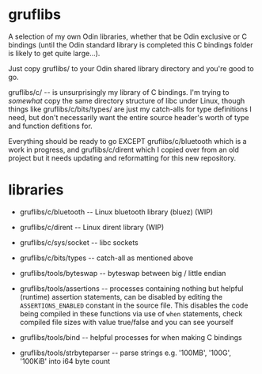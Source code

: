 # gruflibs

A selection of my own Odin libraries, whether that be Odin exclusive or C bindings (until the Odin
standard library is completed this C bindings folder is likely to get quite large...).

Just copy gruflibs/ to your Odin shared library directory and you're good to go.

gruflibs/c/ -- is unsurprisingly my library of C bindings. I'm trying to *somewhat* copy the same
directory structure of libc under Linux, though things like gruflibs/c/bits/types/ are just my catch-alls
for type definitions I need, but don't necessarily want the entire source header's worth of type and function
defitions for.

Everything should be ready to go EXCEPT gruflibs/c/bluetooth which is a work in progress, and gruflibs/c/dirent
which I copied over from an old project but it needs updating and reformatting for this new repository.

# libraries

- gruflibs/c/bluetooth -- Linux bluetooth library (bluez) (WIP)

- gruflibs/c/dirent -- Linux dirent library (WIP)

- gruflibs/c/sys/socket -- libc sockets

- gruflibs/c/bits/types -- catch-all as mentioned above

- gruflibs/tools/byteswap -- byteswap between big / little endian

- gruflibs/tools/assertions -- processes containing nothing but helpful (runtime) assertion statements, can be disabled by editing the `ASSERTIONS_ENABLED` constant in the source file. This disables the code being compiled in these functions via use of `when` statements, check compiled file sizes with value true/false and you can see yourself

- gruflibs/tools/bind -- helpful processes for when making C bindings

- gruflibs/tools/strbyteparser -- parse strings e.g. '100MB', '100G', '100KiB' into i64 byte count
